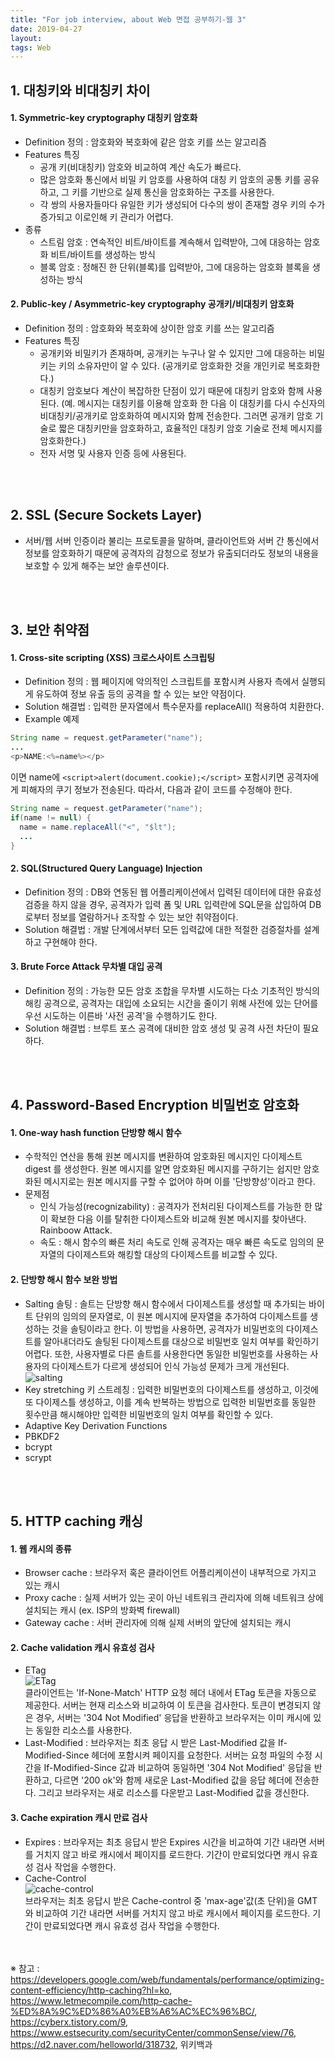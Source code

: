 ```yaml
---
title: "For job interview, about Web 면접 공부하기-웹 3"
date: 2019-04-27
layout:
tags: Web
---
```


## 1. 대칭키와 비대칭키 차이
#### 1. Symmetric-key cryptography 대칭키 암호화 
- Definition 정의 : 암호화와 복호화에 같은 암호 키를 쓰는 알고리즘
- Features 특징
  - 공개 키(비대칭키) 암호와 비교하여 계산 속도가 빠르다.
  - 많은 암호화 통신에서 비밀 키 암호를 사용하여 대칭 키 암호의 공통 키를 공유하고, 그 키를 기반으로 실제 통신을 암호화하는 구조를 사용한다.
  - 각 쌍의 사용자들마다 유일한 키가 생성되어 다수의 쌍이 존재할 경우 키의 수가 증가되고 이로인해 키 관리가 어렵다.
- 종류
  - 스트림 암호 : 연속적인 비트/바이트를 계속해서 입력받아, 그에 대응하는 암호화 비트/바이트를 생성하는 방식
  - 블록 암호 : 정해진 한 단위(블록)를 입력받아, 그에 대응하는 암호화 블록을 생성하는 방식

#### 2. Public-key / Asymmetric-key cryptography 공개키/비대칭키 암호화
- Definition 정의 : 암호화와 복호화에 상이한 암호 키를 쓰는 알고리즘
- Features 특징
  - 공개키와 비밀키가 존재하며, 공개키는 누구나 알 수 있지만 그에 대응하는 비밀키는 키의 소유자만이 알 수 있다. (공개키로 암호화한 것을 개인키로 복호화한다.)
  - 대칭키 암호보다 계산이 복잡하한 단점이 있기 때문에 대칭키 암호와 함께 사용된다. (예. 메시지는 대칭키를 이용해 암호화 한 다음 이 대칭키를 다시 수신자의 비대칭키/공개키로 암호화하여 메시지와 함께 전송한다. 그러면 공개키 암호 기술로 짧은 대칭키만을 암호화하고, 효율적인 대칭키 암호 기술로 전체 메시지를 암호화한다.)
  - 전자 서명 및 사용자 인증 등에 사용된다.

<br><br>
## 2. SSL (Secure Sockets Layer)
- 서버/웹 서버 인증이라 불리는 프로토콜을 말하며, 클라이언트와 서버 간 통신에서 정보를 암호화하기 때문에 공격자의 감청으로 정보가 유출되더라도 정보의 내용을 보호할 수 있게 해주는 보안 솔루션이다.

<br><br>
## 3. 보안 취약점
#### 1. Cross-site scripting (XSS) 크로스사이트 스크립팅
- Definition 정의 : 웹 페이지에 악의적인 스크립트를 포함시켜 사용자 측에서 실행되게 유도하여 정보 유출 등의 공격을 할 수 있는 보안 약점이다.
- Solution 해결법 : 입력한 문자열에서 특수문자를 replaceAll() 적용하여 치환한다.
- Example 예제
```java
String name = request.getParameter("name");
...
<p>NAME:<%=name%></p>
```
이면 name에 `<script>alert(document.cookie);</script>` 포함시키면 공격자에게 피해자의 쿠기 정보가 전송된다.
따라서, 다음과 같이 코드를 수정해야 한다.
```java
String name = request.getParameter("name");
if(name != null) {
  name = name.replaceAll("<", "$lt");
  ...
}
```

#### 2. SQL(Structured Query Language) Injection
- Definition 정의 : DB와 연동된 웹 어플리케이션에서 입력된 데이터에 대한 유효성 검증을 하지 않을 경우, 공격자가 입력 폼 및 URL 입력란에 SQL문을 삽입하여 DB로부터 정보를 열람하거나 조작할 수 있는 보안 취약점이다.
- Solution 해결법 : 개발 단계에서부터 모든 입력값에 대한 적절한 검증절차를 설계하고 구현해야 한다.

#### 3. Brute Force Attack 무차별 대입 공격
- Definition 정의 : 가능한 모든 암호 조합을 무차별 시도하는 다소 기초적인 방식의 해킹 공격으로, 공격자는 대입에 소요되는 시간을 줄이기 위해 사전에 있는 단어를 우선 시도하는 이른바 '사전 공격'을 수행하기도 한다.
- Solution 해결법 : 브루트 포스 공격에 대비한 암호 생성 및 공격 사전 차단이 필요하다.

<br><br>
## 4. Password-Based Encryption 비밀번호 암호화
#### 1. One-way hash function 단방향 해시 함수
- 수학적인 연산을 통해 원본 메시지를 변환하여 암호화된 메시지인 다이제스트 digest 를 생성한다. 원본 메시지를 알면 암호화된 메시지를 구하기는 쉽지만 암호화된 메시지로는 원본 메시지를 구할 수 없어야 하며 이를 '단방향성'이라고 한다.
- 문제점
  - 인식 가능성(recognizability) : 공격자가 전처리된 다이제스트를 가능한 한 많이 확보한 다음 이를 탈취한 다이제스트와 비교해 원본 메시지를 찾아낸다. Rainboow Attack.
  - 속도 : 해시 함수의 빠른 처리 속도로 인해 공격자는 매우 빠른 속도로 임의의 문자열의 다이제스트와 해킹할 대상의 다이제스트를 비교할 수 있다.

#### 2. 단방향 해시 함수 보완 방법
- Salting 솔팅 : 솔트는 단방향 해시 함수에서 다이제스트를 생성할 때 추가되는 바이트 단위의 임의의 문자열로, 이 원본 메시지에 문자열을 추가하여 다이제스트를 생성하는 것을 솔팅이라고 한다. 이 방법을 사용하면, 공격자가 비밀번호의 다이제스트를 알아내더라도 솔팅된 다이제스트를 대상으로 비밀번호 일치 여부를 확인하기 어렵다. 또한, 사용자별로 다른 솔트를 사용한다면 동일한 비밀번호를 사용하는 사용자의 다이제스트가 다르게 생성되어 인식 가능성 문제가 크게 개선된다.<br>
![salting](https://user-images.githubusercontent.com/30489401/57024584-ec1cf080-6c6f-11e9-9ba8-7ef1d49e66aa.JPG)
- Key stretching 키 스트레칭 : 입력한 비밀번호의 다이제스트를 생성하고, 이것에 또 다이제스틀 생성하고, 이를 계속 반복하는 방법으로 입력한 비밀번호를 동일한 횟수만큼 해시해야만 입력한 비밀번호의 일치 여부를 확인할 수 있다.
- Adaptive Key Derivation Functions
- PBKDF2
- bcrypt
- scrypt

<br><br>
## 5. HTTP caching 캐싱
#### 1. 웹 캐시의 종류
- Browser cache : 브라우저 혹은 클라이언트 어플리케이션이 내부적으로 가지고 있는 캐시
- Proxy cache : 실제 서버가 있는 곳이 아닌 네트워크 관리자에 의해 네트워크 상에 설치되는 캐시 (ex. ISP의 방화벽 firewall)
- Gateway cache : 서버 관리자에 의해 실제 서버의 앞단에 설치되는 캐시

#### 2. Cache validation 캐시 유효성 검사 
- ETag<br>
![ETag](https://user-images.githubusercontent.com/30489401/56938326-3b620480-6b3c-11e9-9c5d-c5f37b24c5e7.JPG)
<br>클라이언트는 'If-None-Match' HTTP 요청 헤더 내에서 ETag 토큰을 자동으로 제공한다. 서버는 현재 리소스와 비교하여 이 토큰을 검사한다. 토큰이 변경되지 않은 경우, 서버는 '304 Not Modified' 응답을 반환하고 브라우저는 이미 캐시에 있는 동일한 리소스를 사용한다. 
- Last-Modified : 브라우저는 최초 응답 시 받은 Last-Modified 값을 If-Modified-Since 헤더에 포함시켜 페이지를 요청한다. 서버는 요청 파일의 수정 시간을 If-Modified-Since 값과 비교하여 동일하면 '304 Not Modified' 응답을 반환하고, 다르면 '200 ok'와 함께 새로운 Last-Modified 값을 응답 헤더에 전송한다. 그리고 브라우저는 새로 리소스를 다운받고 Last-Modified 값을 갱신한다.

#### 3. Cache expiration 캐시 만료 검사
- Expires : 브라우저는 최초 응답시 받은 Expires 시간을 비교하여 기간 내라면 서버를 거치지 않고 바로 캐시에서 페이지를 로드한다. 기간이 만료되었다면 캐시 유효성 검사 작업을 수행한다.
- Cache-Control<br>
![cache-control](https://user-images.githubusercontent.com/30489401/56938411-b7f4e300-6b3c-11e9-8df7-1acf982646f5.JPG)
<br>브라우저는 최초 응답시 받은 Cache-control 중 'max-age'값(초 단위)을 GMT와 비교하여 기간 내라면 서버를 거치지 않고 바로 캐시에서 페이지를 로드한다. 기간이 만료되었다면 캐시 유효성 검사 작업을 수행한다.









<br><br>
※ 참고 : https://developers.google.com/web/fundamentals/performance/optimizing-content-efficiency/http-caching?hl=ko, https://www.letmecompile.com/http-cache-%ED%8A%9C%ED%86%A0%EB%A6%AC%EC%96%BC/, https://cyberx.tistory.com/9, https://www.estsecurity.com/securityCenter/commonSense/view/76, https://d2.naver.com/helloworld/318732, 위키백과
